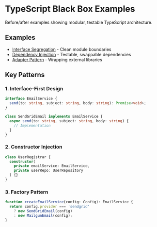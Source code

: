 # TypeScript Black Box Examples

Before/after examples showing modular, testable TypeScript architecture.

## Examples

- [Interface Segregation](interface-segregation/) - Clean module boundaries
- [Dependency Injection](dependency-injection/) - Testable, swappable dependencies
- [Adapter Pattern](adapter-pattern/) - Wrapping external libraries

## Key Patterns

### 1. Interface-First Design

```typescript
interface EmailService {
  send(to: string, subject: string, body: string): Promise<void>;
}

class SendGridEmail implements EmailService {
  async send(to: string, subject: string, body: string) {
    // Implementation
  }
}
```

### 2. Constructor Injection

```typescript
class UserRegistrar {
  constructor(
    private emailService: EmailService,
    private userRepo: UserRepository
  ) {}
}
```

### 3. Factory Pattern

```typescript
function createEmailService(config: Config): EmailService {
  return config.provider === 'sendgrid'
    ? new SendGridEmail(config)
    : new MailgunEmail(config);
}
```
